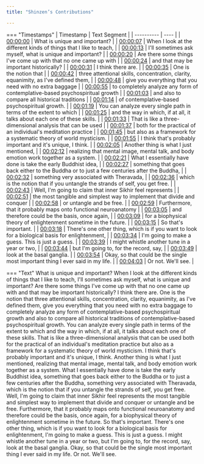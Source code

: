 ```yaml
---
title: "Shinzen’s Contributions"

---
```

=== "Timestamps"
    | Timestamp | Text Segment |
    | ---------- | ----  |
    | [00:00:00](https://www.youtube.com/watch?v=1j--h90PKvc&t=0) |  What is unique and important? |
    | [00:00:07](https://www.youtube.com/watch?v=1j--h90PKvc&t=7) |  When I look at the different kinds of things that I like to teach, |
    | [00:00:13](https://www.youtube.com/watch?v=1j--h90PKvc&t=13) |  I'll sometimes ask myself, what is unique and important? |
    | [00:00:20](https://www.youtube.com/watch?v=1j--h90PKvc&t=20) |  Are there some things I've come up with that no one came up with |
    | [00:00:24](https://www.youtube.com/watch?v=1j--h90PKvc&t=24) |  and that may be important historically? |
    | [00:00:31](https://www.youtube.com/watch?v=1j--h90PKvc&t=31) |  I think there are. |
    | [00:00:35](https://www.youtube.com/watch?v=1j--h90PKvc&t=35) |  One is the notion that |
    | [00:00:42](https://www.youtube.com/watch?v=1j--h90PKvc&t=42) |  three attentional skills, concentration, clarity, equanimity, as I've defined them, |
    | [00:00:48](https://www.youtube.com/watch?v=1j--h90PKvc&t=48) |  give you everything that you need with no extra baggage |
    | [00:00:55](https://www.youtube.com/watch?v=1j--h90PKvc&t=55) |  to completely analyze any form of contemplative-based psychospiritual growth |
    | [00:01:03](https://www.youtube.com/watch?v=1j--h90PKvc&t=63) |  and also to compare all historical traditions |
    | [00:01:14](https://www.youtube.com/watch?v=1j--h90PKvc&t=74) |  of contemplative-based psychospiritual growth. |
    | [00:01:19](https://www.youtube.com/watch?v=1j--h90PKvc&t=79) |  You can analyze every single path in terms of the extent to which |
    | [00:01:25](https://www.youtube.com/watch?v=1j--h90PKvc&t=85) |  and the way in which, if at all, it talks about each one of these skills. |
    | [00:01:33](https://www.youtube.com/watch?v=1j--h90PKvc&t=93) |  That is like a three-dimensional analysis that can be used |
    | [00:01:37](https://www.youtube.com/watch?v=1j--h90PKvc&t=97) |  both for the practical of an individual's meditation practice |
    | [00:01:45](https://www.youtube.com/watch?v=1j--h90PKvc&t=105) |  but also as a framework for a systematic theory of world mysticism. |
    | [00:01:55](https://www.youtube.com/watch?v=1j--h90PKvc&t=115) |  I think that's probably important and it's unique, I think. |
    | [00:02:05](https://www.youtube.com/watch?v=1j--h90PKvc&t=125) |  Another thing is what I just mentioned, |
    | [00:02:12](https://www.youtube.com/watch?v=1j--h90PKvc&t=132) |  realizing that mental image, mental talk, and body emotion work together as a system. |
    | [00:02:21](https://www.youtube.com/watch?v=1j--h90PKvc&t=141) |  What I essentially have done is take the early Buddhist idea, |
    | [00:02:27](https://www.youtube.com/watch?v=1j--h90PKvc&t=147) |  something that goes back either to the Buddha or to just a few centuries after the Buddha, |
    | [00:02:32](https://www.youtube.com/watch?v=1j--h90PKvc&t=152) |  something very associated with Theravada, |
    | [00:02:36](https://www.youtube.com/watch?v=1j--h90PKvc&t=156) |  which is the notion that if you untangle the strands of self, you get free. |
    | [00:02:43](https://www.youtube.com/watch?v=1j--h90PKvc&t=163) |  Well, I'm going to claim that inner Sikhir feel represents |
    | [00:02:51](https://www.youtube.com/watch?v=1j--h90PKvc&t=171) |  the most tangible and simplest way to implement that divide and conquer |
    | [00:02:58](https://www.youtube.com/watch?v=1j--h90PKvc&t=178) |  or untangle and be free. |
    | [00:02:59](https://www.youtube.com/watch?v=1j--h90PKvc&t=179) |  Furthermore, that it probably maps onto functional neuroanatomy |
    | [00:03:05](https://www.youtube.com/watch?v=1j--h90PKvc&t=185) |  and therefore could be the basis, once again, |
    | [00:03:09](https://www.youtube.com/watch?v=1j--h90PKvc&t=189) |  for a biophysical theory of enlightenment sometime in the future. |
    | [00:03:15](https://www.youtube.com/watch?v=1j--h90PKvc&t=195) |  So that's important. |
    | [00:03:18](https://www.youtube.com/watch?v=1j--h90PKvc&t=198) |  There's one other thing, which is if you want to look for a biological basis for enlightenment, |
    | [00:03:34](https://www.youtube.com/watch?v=1j--h90PKvc&t=214) |  I'm going to make a guess. This is just a guess. |
    | [00:03:39](https://www.youtube.com/watch?v=1j--h90PKvc&t=219) |  I might whistle another tune in a year or two, |
    | [00:03:44](https://www.youtube.com/watch?v=1j--h90PKvc&t=224) |  but I'm going to, for the record, say, |
    | [00:03:49](https://www.youtube.com/watch?v=1j--h90PKvc&t=229) |  look at the basal ganglia. |
    | [00:03:54](https://www.youtube.com/watch?v=1j--h90PKvc&t=234) |  Okay, so that could be the single most important thing I ever said in my life. |
    | [00:04:03](https://www.youtube.com/watch?v=1j--h90PKvc&t=243) |  Or not. We'll see. |

=== "Text"
     What is unique and important? When I look at the different kinds of things that I like to teach, I'll sometimes ask myself, what is unique and important? Are there some things I've come up with that no one came up with and that may be important historically? I think there are. One is the notion that three attentional skills, concentration, clarity, equanimity, as I've defined them, give you everything that you need with no extra baggage to completely analyze any form of contemplative-based psychospiritual growth and also to compare all historical traditions of contemplative-based psychospiritual growth. You can analyze every single path in terms of the extent to which and the way in which, if at all, it talks about each one of these skills. That is like a three-dimensional analysis that can be used both for the practical of an individual's meditation practice but also as a framework for a systematic theory of world mysticism. I think that's probably important and it's unique, I think. Another thing is what I just mentioned, realizing that mental image, mental talk, and body emotion work together as a system. What I essentially have done is take the early Buddhist idea, something that goes back either to the Buddha or to just a few centuries after the Buddha, something very associated with Theravada, which is the notion that if you untangle the strands of self, you get free. Well, I'm going to claim that inner Sikhir feel represents the most tangible and simplest way to implement that divide and conquer or untangle and be free. Furthermore, that it probably maps onto functional neuroanatomy and therefore could be the basis, once again, for a biophysical theory of enlightenment sometime in the future. So that's important. There's one other thing, which is if you want to look for a biological basis for enlightenment, I'm going to make a guess. This is just a guess. I might whistle another tune in a year or two, but I'm going to, for the record, say, look at the basal ganglia. Okay, so that could be the single most important thing I ever said in my life. Or not. We'll see.